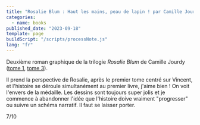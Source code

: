 ```yaml
---
title: "Rosalie Blum : Haut les mains, peau de lapin ! par Camille Jourdy"
categories:
  - name: books
published_date: "2023-09-18"
template: page
buildScript: "/scripts/processNote.js"
lang: "fr"
---
```


Deuxième roman graphique de la trilogie _Rosalie Blum_ de Camille Jourdy ([tome 1](/notes/rosalie-blum-une-impression-de-deja-vu-par-camille-jourdy), [tome 3](/notes/rosalie-blum-au-hasard-balthazar-par-camille-jourdy/)).

Il prend la perspective de Rosalie, après le premier tome centré sur Vincent, et l'histoire se déroule simultanément au premier livre, j'aime bien ! On voit l'envers de la médaille. Les dessins sont toujours super jolis et je commence à abandonner l'idée que l'histoire doive vraiment "progresser" ou suivre un schéma narratif. Il faut se laisser porter.

7/10
